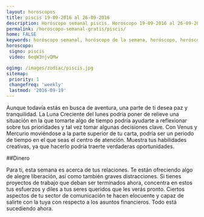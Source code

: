 ```yaml
---
layout: horoscopos
title: piscis 19-09-2016 al 26-09-2016 
description: Horóscopo semanal piscis. Horoscopo 19-09-2016 al 26-09-2016. Horoscopos univision gratis
permalink: /horoscopo-semanal-gratis/piscis/
home: FALSE
keywords: horóscopo semanal, horóscopo de la semana, horóscopo, horóscopo gratis,horóscopos, horóscopo esperanza gracia, horoscopos piscis la semana, horóscopos gratis, Tarot, Astrologia, Zodíaco, piscis, horoscopo gratis
horoscopo:
 signo: piscis
 video: 6eqW3njvQMw

ogimg: /images/zodiac/piscis.jpg
sitemap:
 priority: 1
 changefreq: 'weekly'
 lastmod: '2016-09-19'
---
```



Aunque todavía estás en busca de aventura, una parte de ti desea paz y tranquilidad. La Luna Creciente del lunes podría poner de relieve una situación en la que tomarte algo de tiempo podría ayudarte a reflexionar sobre tus prioridades y tal vez tomar algunas decisiones clave. Con Venus y Mercurio moviéndose a la parte superior de tu carta, podría ser un periodo de tiempo en el que seas el centro de atención. Muestra tus habilidades creativas, ya que hacerlo podría traerte verdaderas oportunidades.

##Dinero

Para ti, esta semana es acerca de tus relaciones. Te están ofreciendo algo de alegre liberación, así como también graves distracciones. Si tienes proyectos de trabajo que deban ser terminados ahora, concentra en estos tus esfuerzos y diles a tus seres queridos que les verás pronto. Ciertos aspectos de tu sector de comunicación te hacen elocuente y capaz de salirte con la tuya con respecto a los asuntos financieros. Todo está sucediendo ahora.